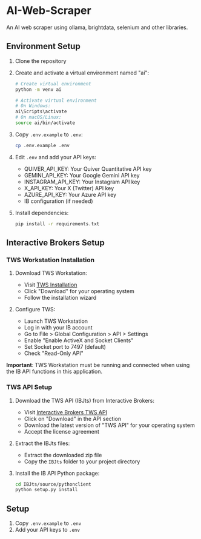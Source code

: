 # AI-Web-Scraper
An AI web scraper using ollama, brightdata, selenium and other libraries.

## Environment Setup

1. Clone the repository
2. Create and activate a virtual environment named "ai":
   ```bash
   # Create virtual environment
   python -m venv ai
   
   # Activate virtual environment
   # On Windows:
   ai\Scripts\activate
   # On macOS/Linux:
   source ai/bin/activate
   ```

3. Copy `.env.example` to `.env`:
   ```bash
   cp .env.example .env
   ```

4. Edit `.env` and add your API keys:
   - QUIVER_API_KEY: Your Quiver Quantitative API key
   - GEMINI_API_KEY: Your Google Gemini API key
   - INSTAGRAM_API_KEY: Your Instagram API key
   - X_API_KEY: Your X (Twitter) API key
   - AZURE_API_KEY: Your Azure API key
   - IB configuration (if needed)

5. Install dependencies:
   ```bash
   pip install -r requirements.txt
   ```

## Interactive Brokers Setup

### TWS Workstation Installation
1. Download TWS Workstation:
   - Visit [TWS Installation](https://www.interactivebrokers.com/en/trading/tws.php)
   - Click "Download" for your operating system
   - Follow the installation wizard

2. Configure TWS:
   - Launch TWS Workstation
   - Log in with your IB account
   - Go to File > Global Configuration > API > Settings
   - Enable "Enable ActiveX and Socket Clients"
   - Set Socket port to 7497 (default)
   - Check "Read-Only API"

**Important**: TWS Workstation must be running and connected when using the IB API functions in this application.

### TWS API Setup

1. Download the TWS API (IBJts) from Interactive Brokers:
   - Visit [Interactive Brokers TWS API](https://www.interactivebrokers.com/en/trading/ib-api.php)
   - Click on "Download" in the API section
   - Download the latest version of "TWS API" for your operating system
   - Accept the license agreement

2. Extract the IBJts files:
   - Extract the downloaded zip file
   - Copy the `IBJts` folder to your project directory

3. Install the IB API Python package:
   ```bash
   cd IBJts/source/pythonclient
   python setup.py install
   ```

## Setup
1. Copy `.env.example` to `.env`
2. Add your API keys to `.env`
